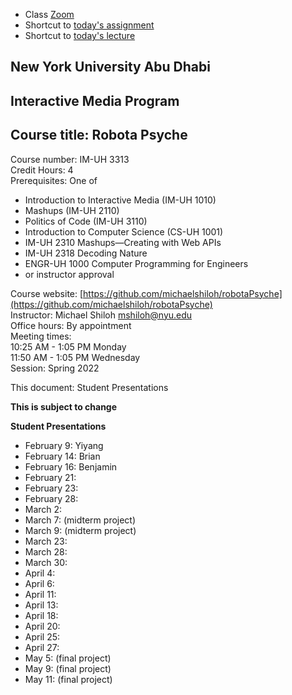 
- Class [Zoom](https://nyu.zoom.us/j/92332634151)
- Shortcut to [today's assignment](weeklySchedule.md/#todays-assignment)    
- Shortcut to [today's lecture](lectureNotes.md/#todays-lecture)    

## New York University Abu Dhabi  
## Interactive Media Program
## Course title: Robota Psyche  
Course number: IM-UH 3313  
Credit Hours: 4       
Prerequisites: One of  
- Introduction to Interactive Media (IM-UH 1010)
- Mashups (IM-UH 2110)
- Politics of Code (IM-UH 3110)
- Introduction to Computer Science (CS-UH 1001)
- IM-UH 2310 Mashups—Creating with Web APIs
- IM-UH 2318 Decoding Nature
- ENGR-UH 1000 Computer Programming for Engineers
- or instructor approval  

Course website:
[https://github.com/michaelshiloh/robotaPsyche](https://github.com/michaelshiloh/robotaPsyche)    
Instructor: Michael Shiloh mshiloh@nyu.edu    
Office hours: By appointment  
Meeting times:        
10:25 AM - 1:05 PM Monday      
11:50 AM - 1:05 PM Wednesday      
Session: Spring 2022     

This document: Student Presentations

**This is subject to change**

**Student Presentations**

- February 9: Yiyang
- February 14: Brian
- February 16: Benjamin
- February 21: 
- February 23: 
- February 28: 
- March 2: 
- March 7: (midterm project)
- March 9: (midterm project)
- March 23: 
- March 28: 
- March 30: 
- April 4: 
- April 6:
- April 11: 
- April 13:
- April 18: 
- April 20:
- April 25: 
- April 27:
- May 5: (final project)
- May 9: (final project)
- May 11: (final project)


